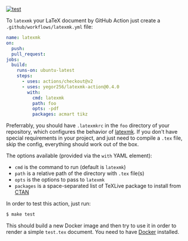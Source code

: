 [![test](https://github.com/yegor256/latexmk-action/actions/workflows/test.yml/badge.svg)](https://github.com/yegor256/latexmk-action/actions/workflows/test.yml)

To `latexmk` your LaTeX document by GitHub Action just 
create a `.github/workflows/latexmk.yml` file:

```yaml
name: latexmk
on:
  push:
  pull_request:
jobs:
  build:
    runs-on: ubuntu-latest
    steps:
      - uses: actions/checkout@v2
      - uses: yegor256/latexmk-action@0.4.0
        with:
          cmd: latexmk
          path: foo
          opts: -pdf
          packages: acmart tikz
```

Preferrably, you should have `.latexmkrc` in the `foo` directory of your repository,
which configures the behavior of [latexmk](https://mg.readthedocs.io/latexmk.html).
If you don't have special requirements in your project, and just need to compile
a `.tex` file, skip the config, everything should work out of the box.

The options available (provided via the `with` YAML element):

  * `cmd` is the command to run (default is `latexmk`)
  * `path` is a relative path of the directory with `.tex` file(s)
  * `opts` is the options to pass to `latexmk`
  * `packages` is a space-separated list of TeXLive package to install from [CTAN](https://ctan.org)

In order to test this action, just run:

```bash
$ make test
```

This should build a new Docker image and then try to use it
in order to render a simple `test.tex` document. You need to have
[Docker](https://docs.docker.com/get-docker/) installed.
